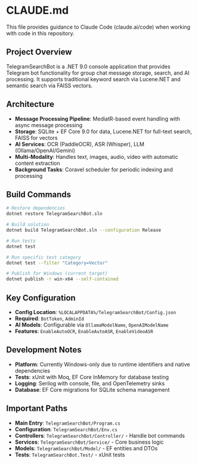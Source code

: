 # CLAUDE.md

This file provides guidance to Claude Code (claude.ai/code) when working with code in this repository.

## Project Overview
TelegramSearchBot is a .NET 9.0 console application that provides Telegram bot functionality for group chat message storage, search, and AI processing. It supports traditional keyword search via Lucene.NET and semantic search via FAISS vectors.

## Architecture
- **Message Processing Pipeline**: MediatR-based event handling with async message processing
- **Storage**: SQLite + EF Core 9.0 for data, Lucene.NET for full-text search, FAISS for vectors
- **AI Services**: OCR (PaddleOCR), ASR (Whisper), LLM (Ollama/OpenAI/Gemini)
- **Multi-Modality**: Handles text, images, audio, video with automatic content extraction
- **Background Tasks**: Coravel scheduler for periodic indexing and processing

## Build Commands
```bash
# Restore dependencies
dotnet restore TelegramSearchBot.sln

# Build solution
dotnet build TelegramSearchBot.sln --configuration Release

# Run tests
dotnet test

# Run specific test category
dotnet test --filter "Category=Vector"

# Publish for Windows (current target)
dotnet publish -r win-x64 --self-contained
```

## Key Configuration
- **Config Location**: `%LOCALAPPDATA%/TelegramSearchBot/Config.json`
- **Required**: `BotToken`, `AdminId`
- **AI Models**: Configurable via `OllamaModelName`, `OpenAIModelName`
- **Features**: `EnableAutoOCR`, `EnableAutoASR`, `EnableVideoASR`

## Development Notes
- **Platform**: Currently Windows-only due to runtime identifiers and native dependencies
- **Tests**: xUnit with Moq, EF Core InMemory for database testing
- **Logging**: Serilog with console, file, and OpenTelemetry sinks
- **Database**: EF Core migrations for SQLite schema management

## Important Paths
- **Main Entry**: `TelegramSearchBot/Program.cs`
- **Configuration**: `TelegramSearchBot/Env.cs`
- **Controllers**: `TelegramSearchBot/Controller/` - Handle bot commands
- **Services**: `TelegramSearchBot/Service/` - Core business logic
- **Models**: `TelegramSearchBot/Model/` - EF entities and DTOs
- **Tests**: `TelegramSearchBot.Test/` - xUnit tests